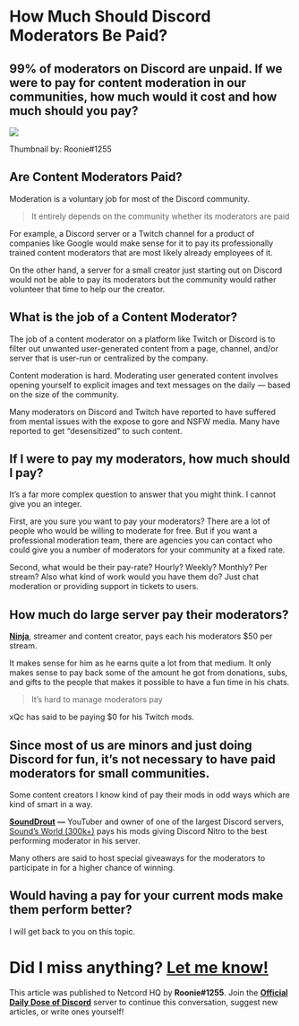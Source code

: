 How Much Should Discord Moderators Be Paid?
===========================================

99% of moderators on Discord are unpaid. If we were to pay for content moderation in our communities, how much would it cost and how much should you pay?
---------------------------------------------------------------------------------------------------------------------------------------------------------

![](https://miro.medium.com/max/1400/1*1uDcgNVXcRNd_OYt4g80Pw.png)

Thumbnail by: Roonie#1255

Are Content Moderators Paid?
----------------------------

Moderation is a voluntary job for most of the Discord community.

> It entirely depends on the community whether its moderators are paid

For example, a Discord server or a Twitch channel for a product of companies like Google would make sense for it to pay its professionally trained content moderators that are most likely already employees of it.

On the other hand, a server for a small creator just starting out on Discord would not be able to pay its moderators but the community would rather volunteer that time to help our the creator.

What is the job of a Content Moderator?
---------------------------------------

The job of a content moderator on a platform like Twitch or Discord is to filter out unwanted user-generated content from a page, channel, and/or server that is user-run or centralized by the company.

Content moderation is hard. Moderating user generated content involves opening yourself to explicit images and text messages on the daily — based on the size of the community.

Many moderators on Discord and Twitch have reported to have suffered from mental issues with the expose to gore and NSFW media. Many have reported to get “desensitized” to such content.

If I were to pay my moderators, how much should I pay?
------------------------------------------------------

It’s a far more complex question to answer that you might think. I cannot give you an integer.

First, are you sure you want to pay your moderators? There are a lot of people who would be willing to moderate for free. But if you want a professional moderation team, there are agencies you can contact who could give you a number of moderators for your community at a fixed rate.

Second, what would be their pay-rate? Hourly? Weekly? Monthly? Per stream? Also what kind of work would you have them do? Just chat moderation or providing support in tickets to users.

How much do large server pay their moderators?
----------------------------------------------

[**Ninja**](https://www.twitch.tv/ninja), streamer and content creator, pays each his moderators $50 per stream.

It makes sense for him as he earns quite a lot from that medium. It only makes sense to pay back some of the amount he got from donations, subs, and gifts to the people that makes it possible to have a fun time in his chats.

> It’s hard to manage moderators pay

xQc has said to be paying $0 for his Twitch mods.

Since most of us are minors and just doing Discord for fun, it’s not necessary to have paid moderators for small communities.
-----------------------------------------------------------------------------------------------------------------------------

Some content creators I know kind of pay their mods in odd ways which are kind of smart in a way.

[**SoundDrout**](https://www.youtube.com/c/SoundDrout) **—** YouTuber and owner of one of the largest Discord servers, [Sound’s World (300k+)](https://discord.gg/sound) pays his mods giving Discord Nitro to the best performing moderator in his server.

Many others are said to host special giveaways for the moderators to participate in for a higher chance of winning.

Would having a pay for your current mods make them perform better?
------------------------------------------------------------------

I will get back to you on this topic.

Did I miss anything? [Let me know!](https://discord.gg/JjfYGRJ2NN)
==================================================================

This article was published to Netcord HQ by **Roonie#1255**. Join the [**Official Daily Dose of Discord**](https://discord.gg/JjfYGRJ2NN) server to continue this conversation, suggest new articles, or write ones yourself!
